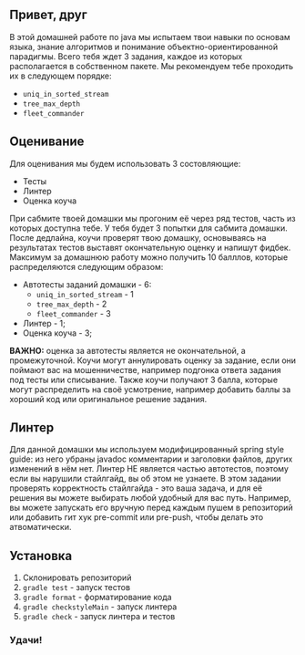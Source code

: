 ## Привет, друг

В этой домашней работе по java мы испытаем твои навыки по основам языка, знание алгоритмов и понимание объектно-ориентированной парадигмы.
Всего тебя ждет 3 задания, каждое из которых располагается в собственном пакете. Мы рекомендуем тебе проходить их в следующем порядке:
- `uniq_in_sorted_stream`
- `tree_max_depth`
- `fleet_commander`

## Оценивание

Для оценивания мы будем использовать 3 состовляющие: 

- Тесты
- Линтер
- Оценка коуча

При сабмите твоей домашки мы прогоним её через ряд тестов, часть из которых доступна тебе. У тебя будет 3 попытки для сабмита домашки.
После дедлайна, коучи проверят твою домашку, основываясь на результатах тестов выставят окончательную оценку и напишут фидбек. 
Максимум за домашнюю работу можно получить 10 балллов, которые распределяются следующим образом:

- Автотесты заданий домашки - 6:
    - `uniq_in_sorted_stream` - 1
    - `tree_max_depth` - 2
    - `fleet_commander` - 3
- Линтер - 1;
- Оценка коуча - 3; 

**ВАЖНО:** оценка за автотесты является не окончательной, а промежуточной. Коучи могут аннулировать оценку за задание, 
если они поймают вас на мошенничестве, например подгонка ответа задания под тесты или списывание. Также коучи получают 3 балла, 
которые могут распределить на своё усмотрение, например добавить баллы за хороший код или оригинальное решение задания. 

## Линтер

Для данной домашки мы используем модифицированный spring style guide: из него убраны javadoc комментарии и заголовки файлов,
других изменений в нём нет. Линтер НЕ является частью автотестов, поэтому если вы нарушили стайлгайд, вы об этом не узнаете. 
В этом задании проверять корректность стайлгайда - это ваша задача, и для её решения вы можете выбирать любой удобный для вас путь.
Например, вы можете запускать его вручную перед каждым пушем в репозиторий или добавить гит хук pre-commit или pre-push, 
чтобы делать это атвоматически.

## Установка

1. Склонировать репозиторий
2. `gradle test` - запуск тестов
3. `gradle format` - форматирование кода
4. `gradle checkstyleMain` - запуск линтера
5. `gradle check` - запуск линтера и тестов

### Удачи!
